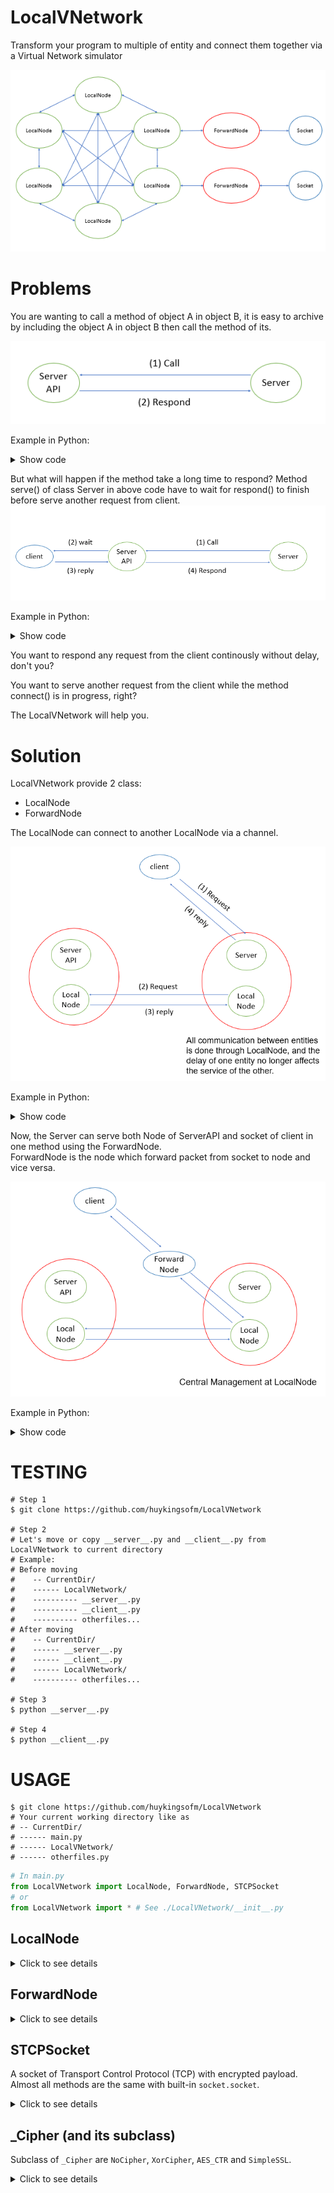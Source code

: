 # LocalVNetwork
Transform your program to multiple of entity and connect them together via a Virtual Network simulator

![](./imgs/Overview.png)

# Problems
You are wanting to call a method of object A in object B, it is easy to archive by including the object A in object B then call the method of its.

![](./imgs/Example1.png)

Example in Python:
<details>
<summary> Show code </summary>  

```Py
class ServerAPI:
    def respond(self, client, message):
        if message == "GET":
            client.send(b"You are getting")
        elif message == "POST":
            client.send(b"You are posting")

# Server object call a method of ServerAPI object 
class Server:
    def __init__(self, serverapi):
        self.serverapi = serverapi

    def serve(self, client):
        while True: 
            data = client.recv().decode()
            serverapi.respond(client, data)
```
</details>

But what will happen if the method take a long time to respond? Method serve() of class Server in above code have to wait for respond() to finish before serve another request from client.  
![](./imgs/Example2.png)

Example in Python: 
<details> 
<summary> Show code </summary>  

```Py
class ServerAPI:
    def connect(self, client, another_client):         
        data = another_client.recv() # waiting ...
        if data == b"accept":
            return True
        else:
            return False

# Server object call a method of ServerAPI object 
class Server:
    def __init__(self, serverapi):
        self.serverapi = serverapi

    def serve(self, client):
        while True: 
            data = client.recv().decode()
            if "$connect" in data:
                another_client = extract(data)
                success = serverapi.connect(client, another_client)  # --> waiting ...
                if success:
                    client.send(b"Connection was successful")
                else:
                    client.send(b"Connection failed")
            elif ...
```
</details>

You want to respond any request from the client continously without delay, don't you?

You want to serve another request from the client while the method connect() is in progress, right?

The LocalVNetwork will help you.

# Solution
LocalVNetwork provide 2 class:
+ LocalNode
+ ForwardNode  

The LocalNode can connect to another LocalNode via a channel.

![](/imgs/Example3.png)

Example in Python:
<details>
<summary> Show code </summary>  

```Py
class ServerAPI:
    def __init__(self):
        self.node = LocalNode()
    
    def wait_from_node(self): # run in thread-3
        while True:
            from_node, message = self.node.recv()
            if "$connect" in message:
                client = extract_from_node(from_node)
                another_client = extract_from_message(message)

                result = self.connect(client, another_client) # waiting, but not effect to Server
                result = f"$result_connect {result}"

                # send result to node of Server (in thread-2)
                self.node.send(from_node, result)
                    
    def connect(self, client, another_client):         
       data = another_client.recv() # waiting ...
        if data == b"accept":
            return True
        else:
            return False

class Server:
    def __init__(self, serverapi):
        self.serverapi = serverapi
        self.node = LocalNode()

    def serve(self, client): # run in thread-1
        while True: 
            data = client.recv().decode()
            if "$connect" in data:
                # send message to node of ServerAPI (in thread-3) and done, no longer waiting
                self.node.send(self.serverapi.node.name, data)
            elif ...

    def wait_from_node(self, client): # run in thread-2
        while True:
            from_node, message = self.node.recv()
            if "$result_connect" in message:
                if "True" in message:
                    client.send(b"Connection was successful")
                else:
                    client.send(b"Connection failed")
```
</details>

Now, the Server can serve both Node of ServerAPI and socket of client in one method using the ForwardNode.  
ForwardNode is the node which forward packet from socket to node and vice versa.

![](./imgs/Example4.png)

Example in Python:
<details>
<summary> Show code </summary>  

```Py
class ServerAPI:
    def __init__(self):
        self.node = LocalNode()
    
    def wait_from_node(self): # run in thread-2
        while True:
            from_node, message = self.node.recv()
            if "$connect" in message:
                client = extract_from_node(from_node)
                another_client = extract_from_message(message)

                result = self.connect(client, another_client) # waiting, but not effect to Server
                result = f"$result_connect {result}"

                # send result to node of Server (in thread-1)
                self.node.send(from_node, result)
                    
    def connect(self, client, another_client):         
       data = another_client.recv() # waiting ...
        if data == b"accept":
            return True
        else:
            return False

class Server:
    def __init__(self, serverapi):
        self.serverapi = serverapi
        self.node = LocalNode()

    def serve(self, client): # run in thread-1
        forwarder = ForwardNode(self.node, client) # create channel between node and client socket
        forwarder.start()
        while True:
            from_node, data = client.recv().decode()

            if from_node == forwarder.name and "$connect" in data:
                # send message to node of ServerAPI (in thread-2)
                self.node.send(self.serverapi.node.name, data)

            elif from_node == self.serverapi.node.name and "$result_connect" in message:
                if "True" in message:
                    client.send(b"Connection was successful")
                else:
                    client.send(b"Connection failed")
            elif ...
```
</details>

# TESTING
```
# Step 1
$ git clone https://github.com/huykingsofm/LocalVNetwork

# Step 2
# Let's move or copy __server__.py and __client__.py from LocalVNetwork to current directory
# Example:
# Before moving
#    -- CurrentDir/
#    ------ LocalVNetwork/
#    ---------- __server__.py
#    ---------- __client__.py
#    ---------- otherfiles...
# After moving
#    -- CurrentDir/
#    ------ __server__.py
#    ------ __client__.py
#    ------ LocalVNetwork/
#    ---------- otherfiles...

# Step 3
$ python __server__.py

# Step 4
$ python __client__.py
```

# USAGE

```
$ git clone https://github.com/huykingsofm/LocalVNetwork
# Your current working directory like as
# -- CurrentDir/
# ------ main.py
# ------ LocalVNetwork/
# ------ otherfiles.py
```

```Python
# In main.py
from LocalVNetwork import LocalNode, ForwardNode, STCPSocket
# or
from LocalVNetwork import * # See ./LocalVNetwork/__init__.py 
```

## LocalNode
<details> 
<summary> Click to see details </summary>

### @Constructor
```Py
def __init__(self, name: str = None)
```
Create a node in LocalVNetwork system.

**Parameters**
* `name`: the identifier of node, if `name` is `None`, a random name is assign to node.

### @Method
```Py
def send(self, destination_name: str, message: bytes, obj = None)
```
Send a message to another `LocalNode`.  

**Parameters**
* `destination_name`: the identifier of received node.  
* `message`: the sent data in bytes object.
* `obj`: the attach object.

**Return**  
No return.

### @Method
```Py
def recv(self)
```
Receive a message from another node.

**Parameters**  
No parameter.

**Return**  
A tuple contains:
* `source`: the source node's name of message.  
* `message`: the received message.
* `obj`: the attach object

</details>

## ForwardNode
<details> 
<summary> Click to see details </summary>

### @Contructor
```Py
def __init__(self, 
    node: LocalNode, 
    socket: STCPSocket, 
    name:str = None, 
    implicated_die = False, 
    verbosities: tuple = ("error", )
    )
```
Create the channel between a `LocalNode` and a `STCPSocket` and forward them each other.  

**Parameters**
* `node`: the `LocalNode`.  
* `socket`: the `STCPSocket`.  
* `name`: the identifier of `ForwardNode`, same the `LocalNode`.  
* `implicated_die`: if node or socket dies, it will cause that another one dies too. If False, nothing happens.
* `verbosities`: the tuple which each element is in `"error"`, `"warning"` or `"notification"`.
### @Method
```Py 
def start(self)
```
Start the forwarder.

**Parameters**  
No parameter.

**Return**  
No return.

</details>

## STCPSocket
A socket of Transport Control Protocol (TCP) with encrypted payload.  
Almost all methods are the same with built-in `socket.socket`. 

<details> 
<summary> Click to see details </summary>

### @Constructor
```Py
def __init__(self, cipher = Cipher.NoCipher(), buffer_size = 1024, verbosities: tuple = ("error", ))
```
**Parameters**
+ `cipher`: the object of subclass of [_Cipher](./Cipher.py).
+ `buffer_size`: the maximum size of received packet.
+ `verbosities`: the tuple which each element is in `"error"`, `"warning"` or `"notification"`.

### @Method
```Py
def recv(self, reload_time = 0.3)
```
Receive a packet from remote

**Parameters** 
+ `reload_time`: the time (in second) which the socket wait if no packet is in buffer currently.

**Return**
A bytes object as received packet.

### @Methods
```Py
def send(self, data)
```
See [send](https://docs.python.org/3/library/socket.html#socket.socket.send).

```Py
def sendall(self, data)
```
See [sendall](https://docs.python.org/3/library/socket.html#socket.socket.sendall).

```Py
def bind(self, address)
```
See [bind](https://docs.python.org/3/library/socket.html#socket.socket.bind).

```Py
def listen(self)
```
See [listen](https://docs.python.org/3/library/socket.html#socket.socket.listen).  

```Py
def accept(self)
```
See [accept](https://docs.python.org/3/library/socket.html#socket.socket.accept).

```Py
def connect(self, address)
```
See [connect](https://docs.python.org/3/library/socket.html#socket.socket.connect). 

```Py
def close(self)
```
See [close](https://docs.python.org/3/library/socket.html#socket.socket.close).  

</details>

## _Cipher (and its subclass)
Subclass of `_Cipher` are `NoCipher`, `XorCipher`, `AES_CTR` and `SimpleSSL`.

<details>
<summary> Click to see details </summary>

### @Constructor
```Py
# NoCipher
def __init__(self)
```
**Paramters**  
Don't pass any parameter

```Py
# XorCipher and AES_CTR
def __init__(self, key)
```
**Parameters**
+ `key`: the key of cipher.

```Py
# SimpleSSL
def __init__(self, cipher, hash_func)
```
**Parameters**
+ `cipher`: the object of subclass of `_Cipher` (except this class).
+ `hash_func`: the class in module `hashlib`.

### @Method
```Py
def reset_key(self, newkey)
```
Reset the key of cipher.  
**Paramters**
+ `newkey`: newkey of that cipher in bytes object.

**Return**  
No return.

### @Method
```Py
def encrypt(self, plaintext, finalize = True)
```
Encrypt plaintext.  
**Parameters**
+ `plaintext`: the plaintext in bytes object.
+ `finalize`: finish the encrypt process (add padding or something, corresponding to cipher type).

**Return**  
The ciphertext in bytes object.

### @Method
```Py
def decrypt(self, ciphertext, finalize = True)
```
Decrypt cipher.  
**Parameters**
+ `ciphertext`: the ciphertext in bytes object.
+ `finalize`: finish the decrypt process (remove padding or something, corresponding to cipher type).

**Return**  
The plaintext in bytes object.

### @Method
```Py
def set_param(self, index, value)
```
Set a parameter of cipher.  
In example, the only paramter of AES_CTR is nonce value.  

**Paramters**
+ `index`: index of this parameter.
+ `value`: value of this parameter in bytes object.

**Return**  
No return.

### @Method
```Py
def get_param(self, index, value)
```
Get a parameter of cipher.  

**Paramters**
+ `index`: index of this parameter.

**Return**  
The value of this paramter in bytes object.

### @Method
```Py
def reset_params(self)
```
Reset all parameters of cipher.  
**Paramters**  
No parameter.

**Return**  
No return.

</details>
